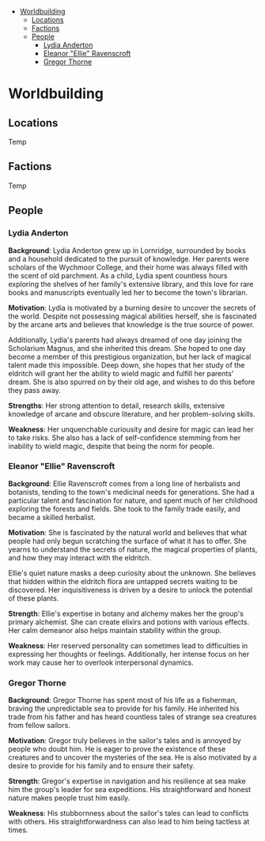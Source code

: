 - [Worldbuilding](#worldbuilding)
  - [Locations](#locations)
  - [Factions](#factions)
  - [People](#people)
    - [Lydia Anderton](#lydia-anderton)
    - [Eleanor "Ellie" Ravenscroft](#eleanor-ellie-ravenscroft)
    - [Gregor Thorne](#gregor-thorne)


# Worldbuilding
## Locations

Temp

## Factions

Temp

## People

### Lydia Anderton

**Background**: Lydia Anderton grew up in Lornridge, surrounded by books and a household dedicated to the pursuit of knowledge. Her parents were scholars of the Wychmoor College, and their home was always filled with the scent of old parchment. As a child, Lydia spent countless hours exploring the shelves of her family's extensive library, and this love for rare books and manuscripts eventually led her to become the town's librarian. 

**Motivation**: Lydia is motivated by a burning desire to uncover the secrets of the world. Despite not possessing magical abilities herself, she is fascinated by the arcane arts and believes that knowledge is the true source of power. 

Additionally, Lydia's parents had always dreamed of one day joining the Scholarium Magnus, and she inherited this dream. She hoped to one day become a member of this prestigious organization, but her lack of magical talent made this impossible. Deep down, she hopes that her study of the eldritch will grant her the ability to wield magic and fulfill her parents' dream. She is also spurred on by their old age, and wishes to do this before they pass away.

**Strengths**: Her strong attention to detail, research skills, extensive knowledge of arcane and obscure literature, and her problem-solving skills.

**Weakness**: Her unquenchable curiousity and desire for magic can lead her to take risks. She also has a lack of self-confidence stemming from her inability to wield magic, despite that being the norm for people.

### Eleanor "Ellie" Ravenscroft

**Background**: Ellie Ravenscroft comes from a long line of herbalists and botanists, tending to the town's medicinal needs for generations. She had a particular talent and fascination for nature, and spent much of her childhood exploring the forests and fields. She took to the family trade easily, and became a skilled herbalist.

**Motivation**: She is fascinated by the natural world and believes that what people had only begun scratching the surface of what it has to offer. She yearns to understand the secrets of nature, the magical properties of plants, and how they may interact with the eldritch.

Ellie's quiet nature masks a deep curiosity about the unknown. She believes that hidden within the eldritch flora are untapped secrets waiting to be discovered. Her inquisitiveness is driven by a desire to unlock the potential of these plants.

**Strength**: Ellie's expertise in botany and alchemy makes her the group's primary alchemist. She can create elixirs and potions with various effects. Her calm demeanor also helps maintain stability within the group.

**Weakness**: Her reserved personality can sometimes lead to difficulties in expressing her thoughts or feelings. Additionally, her intense focus on her work may cause her to overlook interpersonal dynamics.

### Gregor Thorne

**Background**: Gregor Thorne has spent most of his life as a fisherman, braving the unpredictable sea to provide for his family. He inherited his trade from his father and has heard countless tales of strange sea creatures from fellow sailors. 

**Motivation**: Gregor truly believes in the sailor's tales and is annoyed by people who doubt him. He is eager to prove the existence of these creatures and to uncover the mysteries of the sea. He is also motivated by a desire to provide for his family and to ensure their safety.

**Strength**: Gregor's expertise in navigation and his resilience at sea make him the group's leader for sea expeditions. His straightforward and honest nature makes people trust him easily.

**Weakness**: His stubbornness about the sailor's tales can lead to conflicts with others. His straightforwardness can also lead to him being tactless at times.

